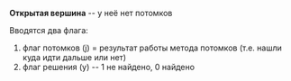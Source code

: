 **Открытая вершина** -- у неё нет потомков

Вводятся два флага: 
1. флаг потомков (j) = результат работы метода потомков (т.е. нашли куда идти дальше или нет)
2. флаг решения (y) -- 1 не найдено, 0 найдено
